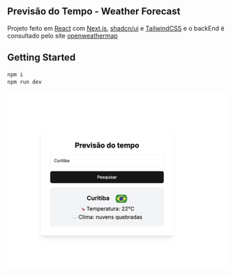 ## Previsão do Tempo - Weather Forecast
Projeto feito em [React](https://react.dev/) com [Next.js](https://nextjs.org), [shadcn/ui](https://ui.shadcn.com/) e [TailwindCSS](https://tailwindcss.com/) e o backEnd é consultado pelo site [openweathermap](https://openweathermap.org/)

## Getting Started

```bash
npm i
npm run dev
```

<img src="./public/example.png" alt="Imagem de Exemplo">